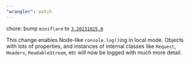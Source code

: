 ```yaml
---
"wrangler": patch
---
```


chore: bump `miniflare` to [`3.20231025.0`](https://github.com/cloudflare/miniflare/releases/tag/v3.20231025.0)

This change enables Node-like `console.log()`ing in local mode. Objects with
lots of properties, and instances of internal classes like `Request`, `Headers`,
`ReadableStream`, etc will now be logged with much more detail.
